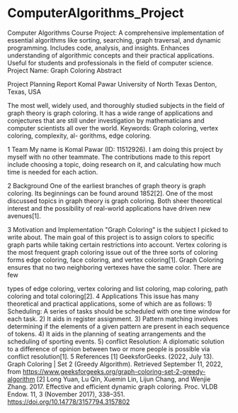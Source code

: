 # ComputerAlgorithms_Project
Computer Algorithms Course Project: A comprehensive implementation of essential algorithms like sorting, searching, graph traversal, and dynamic programming. Includes code, analysis, and insights. Enhances understanding of algorithmic concepts and their practical applications. Useful for students and professionals in the field of computer science.
Project Name: Graph Coloring
Abstract
 
Project Planning Report
Komal Pawar University of North Texas Denton, Texas, USA
 
The most well, widely used, and thoroughly studied subjects in the field of graph theory is graph coloring. It has a wide range of applications and conjectures that are still under investigation by mathematicians and computer scientists all over the world.
Keywords: Graph coloring, vertex coloring, complexity, al- gorithms, edge coloring.

1	Team
My name is Komal Pawar (ID: 11512926). I am doing this project by myself with no other teammate. The contributions made to this report include choosing a topic, doing research on it, and calculating how much time is needed for each action.

2	Background
One of the earliest branches of graph theory is graph coloring. Its beginnings can be found around 1852[2]. One of the most discussed topics in graph theory is graph coloring. Both sheer theoretical interest and the possibility of real-world applications have driven new avenues[1].

3	Motivation and  Implementation
"Graph Coloring" is the subject I picked to write about. The main goal of this project is to assign colors to specific graph parts while taking certain restrictions into account. Vertex coloring is the most frequent graph coloring issue out of the three sorts of coloring forms edge coloring, face coloring, and vertex coloring[1]. Graph Coloring ensures that no two neighboring vertexes have the same color. There are few
 
types of edge coloring, vertex coloring and list coloring, map
coloring, path coloring and total coloring[2].
4	Applications
This issue has many theoretical and practical applications, some of which are as follows: 1) Scheduling: A series of tasks should be scheduled with one time window for each task. 2) It aids in register assignment. 3) Pattern matching involves determining if the elements of a given pattern are present in each sequence of tokens. 4) It aids in the planning of seating arrangements and the scheduling of sporting events.
5) conflict Resolution: A diplomatic solution to a difference of opinion between two or more people is possible via conflict resolution[1].
5	References
[1]	GeeksforGeeks. (2022, July 13). Graph Coloring | Set 2 (Greedy Algorithm). Retrieved September 11, 2022, from https://www.geeksforgeeks.org/graph-coloring-set-2-greedy-algorithm
[2]        Long Yuan, Lu Qin, Xuemin Lin, Lijun Chang, and Wenjie Zhang. 2017. Effective and efficient dynamic graph coloring. Proc. VLDB Endow. 11, 3 (November 2017), 338–351. https://doi.org/10.14778/3157794.3157802 


